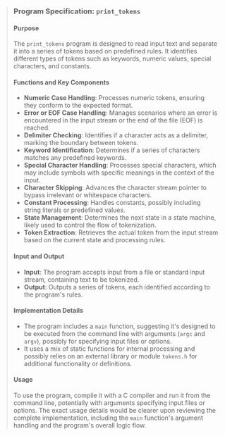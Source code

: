 > ### Program Specification: `print_tokens`
>
> #### Purpose
> The `print_tokens` program is designed to read input text and separate it into a series of tokens based on predefined rules. It identifies different types of tokens such as keywords, numeric values, special characters, and constants.
>
> #### Functions and Key Components
> - **Numeric Case Handling**: Processes numeric tokens, ensuring they conform to the expected format.
> - **Error or EOF Case Handling**: Manages scenarios where an error is encountered in the input stream or the end of the file (EOF) is reached.
> - **Delimiter Checking**: Identifies if a character acts as a delimiter, marking the boundary between tokens.
> - **Keyword Identification**: Determines if a series of characters matches any predefined keywords.
> - **Special Character Handling**: Processes special characters, which may include symbols with specific meanings in the context of the input.
> - **Character Skipping**: Advances the character stream pointer to bypass irrelevant or whitespace characters.
> - **Constant Processing**: Handles constants, possibly including string literals or predefined values.
> - **State Management**: Determines the next state in a state machine, likely used to control the flow of tokenization.
> - **Token Extraction**: Retrieves the actual token from the input stream based on the current state and processing rules.
>
> #### Input and Output
> - **Input**: The program accepts input from a file or standard input stream, containing text to be tokenized.
> - **Output**: Outputs a series of tokens, each identified according to the program's rules.
>
> #### Implementation Details
> - The program includes a `main` function, suggesting it's designed to be executed from the command line with arguments (`argc` and `argv`), possibly for specifying input files or options.
> - It uses a mix of static functions for internal processing and possibly relies on an external library or module `tokens.h` for additional functionality or definitions.
>
> #### Usage
> To use the program, compile it with a C compiler and run it from the command line, potentially with arguments specifying input files or options. The exact usage details would be clearer upon reviewing the complete implementation, including the `main` function's argument handling and the program's overall logic flow.